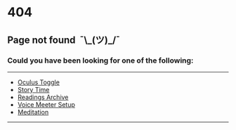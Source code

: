 <h1>404</h1>
<h2>Page not found&nbsp;&nbsp;¯\_(ツ)_/¯</h2>
<h3>Could you have been looking for one of the following:</h3>
<hr />
<nav>
	<ul class="navbar">
		<li class="navbar"><a href="/ovrtoggle">Oculus Toggle</a></li>
		<li class="navbar"><a href="/stwl">Story Time</a></li>
		<li class="navbar"><a href="/stwl/archive">Readings Archive</a></li>
		<li class="navbar"><a href="/og/voicemeeter">Voice Meeter Setup</a></li>
		<li class="navbar"><a href="/og/meditate">Meditation</a></li>
	</ul>
</nav>
<hr />
<hr style="height:100px; visibility:hidden;">
<a href="https://sdq.st/aaaahlinkgoeshere" target="_blank" style="color: #00000000">&nbsp;</a>
<hr style="height:100px; visibility:hidden;">
